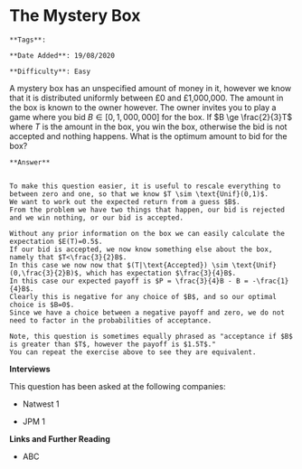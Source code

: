# The Mystery Box

```{margin} Metadata
**Tags**: 

**Date Added**: 19/08/2020

**Difficulty**: Easy
```


A mystery box has an unspecified amount of money in it, however we know that it is distributed uniformly between £0 and £1,000,000.
The amount in the box is known to the owner however.
The owner invites you to play a game where you bid $B \in [0,1,000,000]$ for the box. 
If $B \ge \frac{2}{3}T$ where $T$ is the amount in the box, you win the box, otherwise the bid is not accepted and nothing happens. 
What is the optimum amount to bid for the box?

````{toggle} Click to reveal answer
**Answer**


To make this question easier, it is useful to rescale everything to between zero and one, so that we know $T \sim \text{Unif}(0,1)$.
We want to work out the expected return from a guess $B$.
From the problem we have two things that happen, our bid is rejected and we win nothing, or our bid is accepted.
 
Without any prior information on the box we can easily calculate the expectation $E(T)=0.5$.
If our bid is accepted, we now know something else about the box, namely that $T<\frac{3}{2}B$.
In this case we now now that $(T|\text{Accepted}) \sim \text{Unif}(0,\frac{3}{2}B)$, which has expectation $\frac{3}{4}B$.
In this case our expected payoff is $P = \frac{3}{4}B - B = -\frac{1}{4}B$.
Clearly this is negative for any choice of $B$, and so our optimal choice is $B=0$.
Since we have a choice between a negative payoff and zero, we do not need to factor in the probabilities of acceptance.

Note, this question is sometimes equally phrased as "acceptance if $B$ is greater than $T$, however the payoff is $1.5T$."
You can repeat the exercise above to see they are equivalent.

````


**Interviews**

This question has been asked at the following companies:
 
- Natwest 1
 
- JPM 1




**Links and Further Reading**
 
- ABC  


